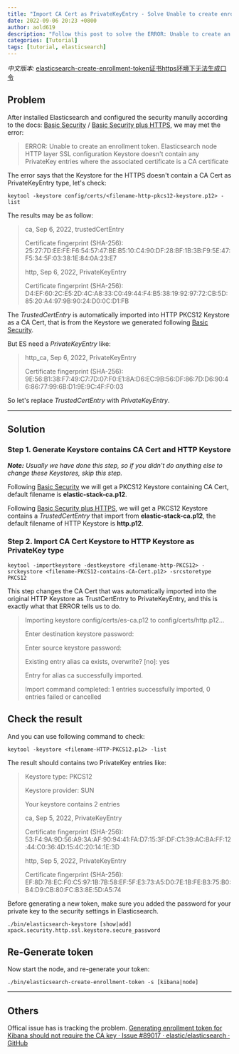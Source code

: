 ```yaml
---
title: "Import CA Cert as PrivateKeyEntry - Solve Unable to create enrollment token Error"
date: 2022-09-06 20:23 +0800
author: aold619
description: "Follow this post to solve the ERROR: Unable to create an enrollment token. Elasticsearch node HTTP layer SSL configuration Keystore doesn't contain any PrivateKey entries where the associated certificate is a CA certificate."
categories: [Tutorial]
tags: [tutorial, elasticsearch]
---
```


*中文版本:* [elasticsearch-create-enrollment-token证书https环境下无法生成口令](https://segmentfault.com/q/1010000041427143/a-1020000042440364)

## Problem

After installed Elasticsearch and configured the security manully according to the docs: [Basic Security](https://www.elastic.co/guide/en/elasticsearch/reference/master/security-basic-setup.html) / [Basic Security plus HTTPS](https://www.elastic.co/guide/en/elasticsearch/reference/master/security-basic-setup-https.html), we may met the error:

> ERROR: Unable to create an enrollment token. Elasticsearch node HTTP layer SSL configuration Keystore doesn't contain any PrivateKey entries where the associated certificate is a CA certificate

The error says that the Keystore for the HTTPS doesn't contain a CA Cert as PrivateKeyEntry type, let's check:

```shell
keytool -keystore config/certs/<filename-http-pkcs12-keystore.p12> -list
```

The results may be as follow:

> ca, Sep 6, 2022, trustedCertEntry
>
> Certificate fingerprint (SHA-256): 25:27:7D:EE:FE:F6:54:57:47:BE:B5:10:C4:90:DF:28:BF:1B:3B:F9:5E:47:F5:34:5F:03:38:1E:84:0A:23:E7
>
> http, Sep 6, 2022, PrivateKeyEntry
>
> Certificate fingerprint (SHA-256): D4:EF:60:2C:E5:2D:4C:A8:33:C0:49:44:F4:B5:38:19:92:97:72:CB:5D:85:20:A4:97:9B:90:24:D0:0C:D1:FB

The *TrustedCertEntry* is automatically imported into HTTP PKCS12 Keystore as a CA Cert, that is from the Keystore we generated following [Basic Security](https://www.elastic.co/guide/en/elasticsearch/reference/master/security-basic-setup.html).

But ES need a *PrivateKeyEntry* like:

> http_ca, Sep 6, 2022, PrivateKeyEntry
>
> Certificate fingerprint (SHA-256): 9E:56:B1:38:F7:49:C7:7D:07:F0:E1:8A:D6:EC:9B:56:DF:86:7D:D6:90:46:86:77:99:6B:D1:9E:9C:4F:F0:03

So let's replace *TrustedCertEntry* with *PrivateKeyEntry*.

---

## Solution

### Step 1. Generate Keystore contains CA Cert and HTTP Keystore

***Note:*** *Usually we have done this step, so if you didn't do anything else to change these Keystores, skip this step.*

Following [Basic Security](https://www.elastic.co/guide/en/elasticsearch/reference/master/security-basic-setup.html) we will get a PKCS12 Keystore containing CA Cert, default filename is **elastic-stack-ca.p12**.

Following [Basic Security plus HTTPS](https://www.elastic.co/guide/en/elasticsearch/reference/master/security-basic-setup-https.html), we will get a PKCS12 Keystore contains a *TrustedCertEntry* that import from **elastic-stack-ca.p12**, the default filename of HTTP Keystore is **http.p12**.

### Step 2. Import CA Cert Keystore to HTTP Keystore as PrivateKey type

```shell
keytool -importkeystore -destkeystore <filename-http-PKCS12> -srckeystore <filename-PKCS12-contains-CA-Cert.p12> -srcstoretype PKCS12
```

This step changes the CA Cert that was automatically imported into the original HTTP Keystore as TrustCertEntry to PrivateKeyEntry, and this is exactly what that ERROR tells us to do.

> Importing keystore config/certs/es-ca.p12 to config/certs/http.p12...
>
> Enter destination keystore password:
>
> Enter source keystore password:
>
> Existing entry alias ca exists, overwrite? [no]: yes
>
> Entry for alias ca successfully imported.
>
> Import command completed: 1 entries successfully imported, 0 entries failed or cancelled

## Check the result

And you can use following command to check:

```shell
keytool -keystore <filename-HTTP-PKCS12.p12> -list
```

The result should contains two PrivateKey entries like:

> Keystore type: PKCS12
>
> Keystore provider: SUN
>
> Your keystore contains 2 entries
>
> ca, Sep 5, 2022, PrivateKeyEntry
>
> Certificate fingerprint (SHA-256): 53:F4:9A:9D:56:A9:3A:AF:90:94:41:FA:D7:15:3F:DF:C1:39:AC:BA:FF:12:44:C0:36:4D:15:4C:20:14:1E:3D
>
> http, Sep 5, 2022, PrivateKeyEntry
>
> Certificate fingerprint (SHA-256): EF:8D:78:EC:F0:C5:97:1B:7B:58:EF:5F:E3:73:A5:D0:7E:1B:FE:B3:75:B0:B4:D9:CB:80:FC:B3:8E:5D:A5:74

Before generating a new token, make sure you added the password for your private key to the security settings in Elasticsearch.

```shell
./bin/elasticsearch-keystore [show|add] xpack.security.http.ssl.keystore.secure_password
```

## Re-Generate token

Now start the node, and re-generate your token:

```shell
./bin/elasticsearch-create-enrollment-token -s [kibana|node]
```

---

## Others

Offical issue has is tracking the problem. [Generating enrollment token for Kibana should not require the CA key · Issue #89017 · elastic/elasticsearch · GitHub](https://github.com/elastic/elasticsearch/issues/89017)


